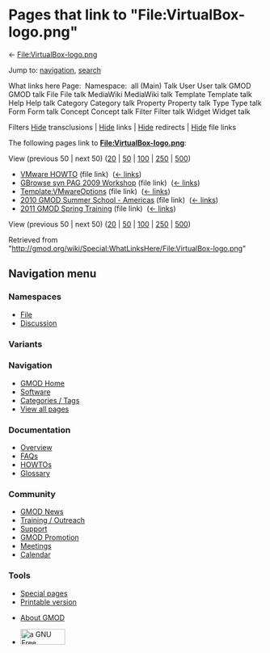 <div id="mw-page-base" class="noprint">

</div>

<div id="mw-head-base" class="noprint">

</div>

<div id="content" class="mw-body" role="main">

<span id="top"></span>

<div id="mw-js-message" style="display:none;">

</div>



# <span dir="auto">Pages that link to "File:VirtualBox-logo.png"</span>

<div id="bodyContent">

<div id="contentSub">

←
[File:VirtualBox-logo.png](/wiki/File:VirtualBox-logo.png "File:VirtualBox-logo.png")

</div>

<div id="jump-to-nav" class="mw-jump">

Jump to: [navigation](#mw-navigation), [search](#p-search)

</div>

<div id="mw-content-text">

What links here Page:  Namespace:  all (Main) Talk User User talk GMOD
GMOD talk File File talk MediaWiki MediaWiki talk Template Template talk
Help Help talk Category Category talk Property Property talk Type Type
talk Form Form talk Concept Concept talk Filter Filter talk Widget
Widget talk

Filters
[Hide](/mediawiki/index.php?title=Special:WhatLinksHere/File:VirtualBox-logo.png&hidetrans=1 "Special:WhatLinksHere/File:VirtualBox-logo.png")
transclusions \|
[Hide](/mediawiki/index.php?title=Special:WhatLinksHere/File:VirtualBox-logo.png&hidelinks=1 "Special:WhatLinksHere/File:VirtualBox-logo.png")
links \|
[Hide](/mediawiki/index.php?title=Special:WhatLinksHere/File:VirtualBox-logo.png&hideredirs=1 "Special:WhatLinksHere/File:VirtualBox-logo.png")
redirects \|
[Hide](/mediawiki/index.php?title=Special:WhatLinksHere/File:VirtualBox-logo.png&hideimages=1 "Special:WhatLinksHere/File:VirtualBox-logo.png")
file links

The following pages link to
**[File:VirtualBox-logo.png](/wiki/File:VirtualBox-logo.png "File:VirtualBox-logo.png")**:

View (previous 50 \| next 50)
([20](/mediawiki/index.php?title=Special:WhatLinksHere/File:VirtualBox-logo.png&limit=20 "Special:WhatLinksHere/File:VirtualBox-logo.png")
\|
[50](/mediawiki/index.php?title=Special:WhatLinksHere/File:VirtualBox-logo.png&limit=50 "Special:WhatLinksHere/File:VirtualBox-logo.png")
\|
[100](/mediawiki/index.php?title=Special:WhatLinksHere/File:VirtualBox-logo.png&limit=100 "Special:WhatLinksHere/File:VirtualBox-logo.png")
\|
[250](/mediawiki/index.php?title=Special:WhatLinksHere/File:VirtualBox-logo.png&limit=250 "Special:WhatLinksHere/File:VirtualBox-logo.png")
\|
[500](/mediawiki/index.php?title=Special:WhatLinksHere/File:VirtualBox-logo.png&limit=500 "Special:WhatLinksHere/File:VirtualBox-logo.png"))

- [VMware HOWTO](/wiki/VMware_HOWTO "VMware HOWTO") (file link) ‎
  <span class="mw-whatlinkshere-tools">([←
  links](/mediawiki/index.php?title=Special:WhatLinksHere&target=VMware+HOWTO "Special:WhatLinksHere"))</span>
- [GBrowse syn PAG 2009
  Workshop](/wiki/GBrowse_syn_PAG_2009_Workshop "GBrowse syn PAG 2009 Workshop")
  (file link) ‎ <span class="mw-whatlinkshere-tools">([←
  links](/mediawiki/index.php?title=Special:WhatLinksHere&target=GBrowse+syn+PAG+2009+Workshop "Special:WhatLinksHere"))</span>
- [Template:VMwareOptions](/wiki/Template:VMwareOptions "Template:VMwareOptions")
  (file link) ‎ <span class="mw-whatlinkshere-tools">([←
  links](/mediawiki/index.php?title=Special:WhatLinksHere&target=Template%3AVMwareOptions "Special:WhatLinksHere"))</span>
- [2010 GMOD Summer School -
  Americas](/wiki/2010_GMOD_Summer_School_-_Americas "2010 GMOD Summer School - Americas")
  (file link) ‎ <span class="mw-whatlinkshere-tools">([←
  links](/mediawiki/index.php?title=Special:WhatLinksHere&target=2010+GMOD+Summer+School+-+Americas "Special:WhatLinksHere"))</span>
- [2011 GMOD Spring
  Training](/wiki/2011_GMOD_Spring_Training "2011 GMOD Spring Training")
  (file link) ‎ <span class="mw-whatlinkshere-tools">([←
  links](/mediawiki/index.php?title=Special:WhatLinksHere&target=2011+GMOD+Spring+Training "Special:WhatLinksHere"))</span>

View (previous 50 \| next 50)
([20](/mediawiki/index.php?title=Special:WhatLinksHere/File:VirtualBox-logo.png&limit=20 "Special:WhatLinksHere/File:VirtualBox-logo.png")
\|
[50](/mediawiki/index.php?title=Special:WhatLinksHere/File:VirtualBox-logo.png&limit=50 "Special:WhatLinksHere/File:VirtualBox-logo.png")
\|
[100](/mediawiki/index.php?title=Special:WhatLinksHere/File:VirtualBox-logo.png&limit=100 "Special:WhatLinksHere/File:VirtualBox-logo.png")
\|
[250](/mediawiki/index.php?title=Special:WhatLinksHere/File:VirtualBox-logo.png&limit=250 "Special:WhatLinksHere/File:VirtualBox-logo.png")
\|
[500](/mediawiki/index.php?title=Special:WhatLinksHere/File:VirtualBox-logo.png&limit=500 "Special:WhatLinksHere/File:VirtualBox-logo.png"))

</div>

<div class="printfooter">

Retrieved from
"<http://gmod.org/wiki/Special:WhatLinksHere/File:VirtualBox-logo.png>"

</div>

<div id="catlinks" class="catlinks catlinks-allhidden">

</div>

<div class="visualClear">

</div>

</div>

</div>

<div id="mw-navigation">

## Navigation menu

<div id="mw-head">



<div id="left-navigation">

<div id="p-namespaces" class="vectorTabs" role="navigation"
aria-labelledby="p-namespaces-label">

### Namespaces

- <span id="ca-nstab-image"><a href="/wiki/File:VirtualBox-logo.png" accesskey="c"
  title="View the file page [c]">File</a></span>
- <span id="ca-talk"><a
  href="/mediawiki/index.php?title=File_talk:VirtualBox-logo.png&amp;action=edit&amp;redlink=1"
  accesskey="t"
  title="Discussion about the content page [t]">Discussion</a></span>

</div>

<div id="p-variants" class="vectorMenu emptyPortlet" role="navigation"
aria-labelledby="p-variants-label">

### 

### Variants[](#)

<div class="menu">

</div>

</div>

</div>

<div id="right-navigation">





</div>



</div>

</div>

</div>

<div id="mw-panel">

<div id="p-logo" role="banner">

<a href="/wiki/Main_Page"
style="background-image: url(http://gmod.org/images/GMOD-cogs.png);"
title="Visit the main page"></a>

</div>

<div id="p-Navigation" class="portal" role="navigation"
aria-labelledby="p-Navigation-label">

### Navigation

<div class="body">

- <span id="n-GMOD-Home">[GMOD Home](/wiki/Main_Page)</span>
- <span id="n-Software">[Software](/wiki/GMOD_Components)</span>
- <span id="n-Categories-.2F-Tags">[Categories /
  Tags](/wiki/Categories)</span>
- <span id="n-View-all-pages">[View all
  pages](/wiki/Special:AllPages)</span>

</div>

</div>

<div id="p-Documentation" class="portal" role="navigation"
aria-labelledby="p-Documentation-label">

### Documentation

<div class="body">

- <span id="n-Overview">[Overview](/wiki/Overview)</span>
- <span id="n-FAQs">[FAQs](/wiki/Category:FAQ)</span>
- <span id="n-HOWTOs">[HOWTOs](/wiki/Category:HOWTO)</span>
- <span id="n-Glossary">[Glossary](/wiki/Glossary)</span>

</div>

</div>

<div id="p-Community" class="portal" role="navigation"
aria-labelledby="p-Community-label">

### Community

<div class="body">

- <span id="n-GMOD-News">[GMOD News](/wiki/GMOD_News)</span>
- <span id="n-Training-.2F-Outreach">[Training /
  Outreach](/wiki/Training_and_Outreach)</span>
- <span id="n-Support">[Support](/wiki/Support)</span>
- <span id="n-GMOD-Promotion">[GMOD
  Promotion](/wiki/GMOD_Promotion)</span>
- <span id="n-Meetings">[Meetings](/wiki/Meetings)</span>
- <span id="n-Calendar">[Calendar](/wiki/Calendar)</span>

</div>

</div>

<div id="p-tb" class="portal" role="navigation"
aria-labelledby="p-tb-label">

### Tools

<div class="body">

- <span id="t-specialpages"><a href="/wiki/Special:SpecialPages" accesskey="q"
  title="A list of all special pages [q]">Special pages</a></span>
- <span id="t-print"><a
  href="/mediawiki/index.php?title=Special:WhatLinksHere/File:VirtualBox-logo.png&amp;printable=yes"
  rel="alternate" accesskey="p"
  title="Printable version of this page [p]">Printable version</a></span>

</div>

</div>

</div>

</div>

<div id="footer" role="contentinfo">

- <span id="footer-places-about">[About
  GMOD](/wiki/GMOD:About "GMOD:About")</span>

<!-- -->

- <span id="footer-copyrightico">[<img src="http://www.gnu.org/graphics/gfdl-logo-small.png" width="88"
  height="31" alt="a GNU Free Documentation License" />](http://www.gnu.org/licenses/fdl-1.3.html)</span>




</div>
